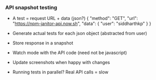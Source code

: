 
### API snapshot testing

- A test = request URL + data (json?)
    {
        "method": "GET",
        "url": "https://npm-janitor-api.now.sh",
        "data": {
            "user": "siddharthkp"
        }
    }

- Generate actual tests for each json object (abstracted from user)
- Store response in a snapshot
- Watch mode with the API code (need not be javascript)
- Update screenshots when happy with changes
- Running tests in parallel? Real API calls = slow


